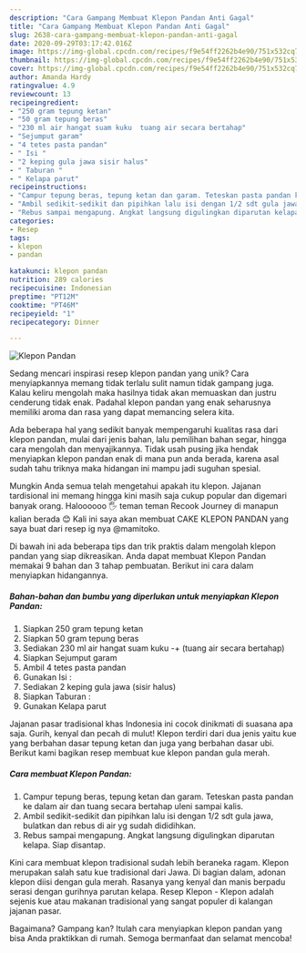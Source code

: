 ```yaml
---
description: "Cara Gampang Membuat Klepon Pandan Anti Gagal"
title: "Cara Gampang Membuat Klepon Pandan Anti Gagal"
slug: 2638-cara-gampang-membuat-klepon-pandan-anti-gagal
date: 2020-09-29T03:17:42.016Z
image: https://img-global.cpcdn.com/recipes/f9e54ff2262b4e90/751x532cq70/klepon-pandan-foto-resep-utama.jpg
thumbnail: https://img-global.cpcdn.com/recipes/f9e54ff2262b4e90/751x532cq70/klepon-pandan-foto-resep-utama.jpg
cover: https://img-global.cpcdn.com/recipes/f9e54ff2262b4e90/751x532cq70/klepon-pandan-foto-resep-utama.jpg
author: Amanda Hardy
ratingvalue: 4.9
reviewcount: 13
recipeingredient:
- "250 gram tepung ketan"
- "50 gram tepung beras"
- "230 ml air hangat suam kuku  tuang air secara bertahap"
- "Sejumput garam"
- "4 tetes pasta pandan"
- " Isi "
- "2 keping gula jawa sisir halus"
- " Taburan "
- " Kelapa parut"
recipeinstructions:
- "Campur tepung beras, tepung ketan dan garam. Teteskan pasta pandan ke dalam air dan tuang secara bertahap uleni sampai kalis."
- "Ambil sedikit-sedikit dan pipihkan lalu isi dengan 1/2 sdt gula jawa, bulatkan dan rebus di air yg sudah dididihkan."
- "Rebus sampai mengapung. Angkat langsung digulingkan diparutan kelapa. Siap disantap."
categories:
- Resep
tags:
- klepon
- pandan

katakunci: klepon pandan 
nutrition: 289 calories
recipecuisine: Indonesian
preptime: "PT12M"
cooktime: "PT46M"
recipeyield: "1"
recipecategory: Dinner

---
```



![Klepon Pandan](https://img-global.cpcdn.com/recipes/f9e54ff2262b4e90/751x532cq70/klepon-pandan-foto-resep-utama.jpg)

Sedang mencari inspirasi resep klepon pandan yang unik? Cara menyiapkannya memang tidak terlalu sulit namun tidak gampang juga. Kalau keliru mengolah maka hasilnya tidak akan memuaskan dan justru cenderung tidak enak. Padahal klepon pandan yang enak seharusnya memiliki aroma dan rasa yang dapat memancing selera kita.

Ada beberapa hal yang sedikit banyak mempengaruhi kualitas rasa dari klepon pandan, mulai dari jenis bahan, lalu pemilihan bahan segar, hingga cara mengolah dan menyajikannya. Tidak usah pusing jika hendak menyiapkan klepon pandan enak di mana pun anda berada, karena asal sudah tahu triknya maka hidangan ini mampu jadi suguhan spesial.

Mungkin Anda semua telah mengetahui apakah itu klepon. Jajanan tardisional ini memang hingga kini masih saja cukup popular dan digemari banyak orang. Haloooooo 🖐 teman teman Recook Journey di manapun kalian berada 😊 Kali ini saya akan membuat CAKE KLEPON PANDAN yang saya buat dari resep ig nya @mamitoko.


Di bawah ini ada beberapa tips dan trik praktis dalam mengolah klepon pandan yang siap dikreasikan. Anda dapat membuat Klepon Pandan memakai 9 bahan dan 3 tahap pembuatan. Berikut ini cara dalam menyiapkan hidangannya.

<!--inarticleads1-->

##### Bahan-bahan dan bumbu yang diperlukan untuk menyiapkan Klepon Pandan:

1. Siapkan 250 gram tepung ketan
1. Siapkan 50 gram tepung beras
1. Sediakan 230 ml air hangat suam kuku -+ (tuang air secara bertahap)
1. Siapkan Sejumput garam
1. Ambil 4 tetes pasta pandan
1. Gunakan  Isi :
1. Sediakan 2 keping gula jawa (sisir halus)
1. Siapkan  Taburan :
1. Gunakan  Kelapa parut


Jajanan pasar tradisional khas Indonesia ini cocok dinikmati di suasana apa saja. Gurih, kenyal dan pecah di mulut! Klepon terdiri dari dua jenis yaitu kue yang berbahan dasar tepung ketan dan juga yang berbahan dasar ubi. Berikut kami bagikan resep membuat kue klepon pandan gula merah. 

<!--inarticleads2-->

##### Cara membuat Klepon Pandan:

1. Campur tepung beras, tepung ketan dan garam. Teteskan pasta pandan ke dalam air dan tuang secara bertahap uleni sampai kalis.
1. Ambil sedikit-sedikit dan pipihkan lalu isi dengan 1/2 sdt gula jawa, bulatkan dan rebus di air yg sudah dididihkan.
1. Rebus sampai mengapung. Angkat langsung digulingkan diparutan kelapa. Siap disantap.


Kini cara membuat klepon tradisional sudah lebih beraneka ragam. Klepon merupakan salah satu kue tradisional dari Jawa. Di bagian dalam, adonan klepon diisi dengan gula merah. Rasanya yang kenyal dan manis berpadu serasi dengan gurihnya parutan kelapa. Resep Klepon - Klepon adalah sejenis kue atau makanan tradisional yang sangat populer di kalangan jajanan pasar. 

Bagaimana? Gampang kan? Itulah cara menyiapkan klepon pandan yang bisa Anda praktikkan di rumah. Semoga bermanfaat dan selamat mencoba!
